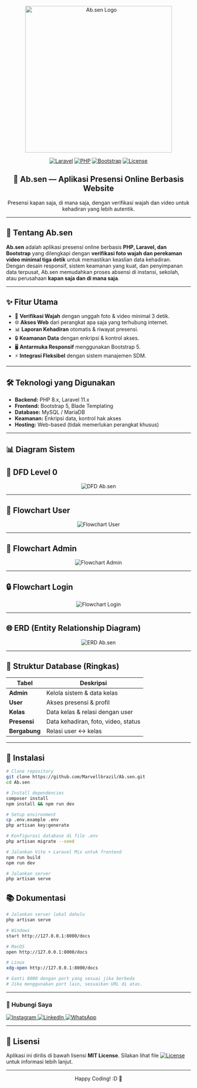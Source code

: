 <!--<p align="center">
  <img src="assets/banner.png" alt="Ab.sen Banner">
</p>-->

<p align="center">
  <a href="#" target="_blank">
    <img src="public/assets/ab.sen_g-t.png" width="400" alt="Ab.sen Logo">
  </a>
</p>

<p align="center">
  <a href="https://laravel.com/"><img src="https://img.shields.io/badge/Laravel-11.x-red?logo=laravel" alt="Laravel"></a>
  <a href="https://www.php.net/"><img src="https://img.shields.io/badge/PHP-8.x-blue?logo=php" alt="PHP"></a>
  <a href="https://getbootstrap.com/"><img src="https://img.shields.io/badge/Bootstrap-5-purple?logo=bootstrap" alt="Bootstrap"></a>
  <a href="LICENSE"><img src="https://img.shields.io/badge/License-MIT-green" alt="License"></a>
</p>

<h2 align="center">📌 Ab.sen — Aplikasi Presensi Online Berbasis Website</h2>

<p align="center">
  Presensi kapan saja, di mana saja, dengan verifikasi wajah dan video untuk kehadiran yang lebih autentik.
</p>

---

## 📖 Tentang Ab.sen
**Ab.sen** adalah aplikasi presensi online berbasis **PHP, Laravel, dan Bootstrap** yang dilengkapi dengan **verifikasi foto wajah dan perekaman video minimal tiga detik** untuk memastikan keaslian data kehadiran.  
Dengan desain responsif, sistem keamanan yang kuat, dan penyimpanan data terpusat, Ab.sen memudahkan proses absensi di instansi, sekolah, atau perusahaan **kapan saja dan di mana saja**.

---

## ✨ Fitur Utama
- 📸 **Verifikasi Wajah** dengan unggah foto & video minimal 3 detik.  
- 🌐 **Akses Web** dari perangkat apa saja yang terhubung internet.  
- 📊 **Laporan Kehadiran** otomatis & riwayat presensi.  
- 🔒 **Keamanan Data** dengan enkripsi & kontrol akses.  
- 🖥 **Antarmuka Responsif** menggunakan Bootstrap 5.  
- ⚡ **Integrasi Fleksibel** dengan sistem manajemen SDM.  

---

## 🛠️ Teknologi yang Digunakan
- **Backend:** PHP 8.x, Laravel 11.x  
- **Frontend:** Bootstrap 5, Blade Templating  
- **Database:** MySQL / MariaDB  
- **Keamanan:** Enkripsi data, kontrol hak akses  
- **Hosting:** Web-based (tidak memerlukan perangkat khusus)  

---

## 📊 Diagram Sistem

## 🔀 DFD Level 0
<p align="center">
  <img src="public/assets/dfd.png" alt="DFD Ab.sen">
</p>

---

## 👤 Flowchart User
<p align="center">
  <img src="public/assets/flowchart_user.png" alt="Flowchart User">
</p>

---

## 🔑 Flowchart Admin
<p align="center">
  <img src="public/assets/flowchart_admin.png" alt="Flowchart Admin">
</p>

---

## 🔒 Flowchart Login
<p align="center">
  <img src="public/assets/flowchart_login.png" alt="Flowchart Login">
</p>

---

## 🌐 ERD (Entity Relationship Diagram)
<p align="center">
  <img src="public/assets/erd.png" alt="ERD Ab.sen">
</p>

---

## 📂 Struktur Database (Ringkas)
| Tabel | Deskripsi |
|-------|-----------|
| **Admin** | Kelola sistem & data kelas |
| **User** | Akses presensi & profil |
| **Kelas** | Data kelas & relasi dengan user |
| **Presensi** | Data kehadiran, foto, video, status |
| **Bergabung** | Relasi user ↔ kelas |

---

## 🚀 Instalasi
```bash
# Clone repository
git clone https://github.com/Marvellbrazil/Ab.sen.git
cd Ab.sen

# Install dependencies
composer install
npm install && npm run dev

# Setup environment
cp .env.example .env
php artisan key:generate

# Konfigurasi database di file .env
php artisan migrate --seed

# Jalankan Vite + Laravel Mix untuk frontend
npm run build
npm run dev

# Jalankan server
php artisan serve

```

## 📚 Dokumentasi
```bash
# Jalankan server lokal dahulu
php artisan serve

# Windows
start http://127.0.0.1:8000/docs

# MacOS
open http://127.0.0.1:8000/docs

# Linux
xdg-open http://127.0.0.1:8000/docs

# Ganti 8000 dengan port yang sesuai jika berbeda
# Jika menggunakan port lain, sesuaikan URL di atas.

```

---

### 📲 Hubungi Saya
<p align="left">
  <a href="https://www.instagram.com/akufaisal._/" target="_blank">
    <img src="https://img.shields.io/badge/Instagram-Visit%20Profile-E4405F?logo=instagram&logoColor=white&labelColor=E4405F&color=808080&labelTextColor=white&colorText=E4405F" alt="Instagram">
  </a>
  <a href="https://www.linkedin.com/in/marvello-faisal-912132318/" target="_blank">
    <img src="https://img.shields.io/badge/LinkedIn-Connect%20Profile-0A66C2?logo=linkedin&logoColor=white&labelColor=0A66C2&color=808080&labelTextColor=white&colorText=0A66C2" alt="LinkedIn">
  </a>
  <a href="https://wa.me/6287776810645" target="_blank">
    <img src="https://img.shields.io/badge/WhatsApp-Chat%20Now-25D366?logo=whatsapp&logoColor=white&labelColor=25D366&color=808080&labelTextColor=white&colorText=25D366" alt="WhatsApp">
  </a>
</p>

---

## 📄 Lisensi
Aplikasi ini dirilis di bawah lisensi **MIT License**. Silakan lihat file <a href="LICENSE"><img src="https://img.shields.io/badge/License-MIT-green" alt="License"></a> untuk informasi lebih lanjut.

---
<p align="center">Happy Coding! :D 🎉</p>
